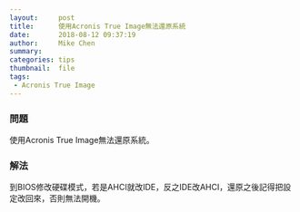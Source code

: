 ```yaml
---
layout:     post
title:      使用Acronis True Image無法還原系統
date:       2018-08-12 09:37:19
author:     Mike Chen
summary:    
categories: tips
thumbnail:  file
tags:
 - Acronis True Image
---
```


### 問題

使用Acronis True Image無法還原系統。

### 解法

到BIOS修改硬碟模式，若是AHCI就改IDE，反之IDE改AHCI，還原之後記得把設定改回來，否則無法開機。